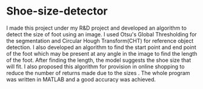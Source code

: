 # Shoe-size-detector
I made this project under my R&amp;D project and developed an algorithm to detect the size of foot using an image. I used Otsu's Global Thresholding for the segmentation and Circular Hough Transform(CHT) for reference object detection. I also developed an algorithm to find the start point and end point of the foot which may be present at any angle in the image to find the length of the foot. After finding the length, the model suggests the shoe size that will fit. I also proposed this algorithm for provision in online shopping to reduce the number of returns made due to the sizes . The whole program was written in MATLAB and a good accuracy was achieved.
